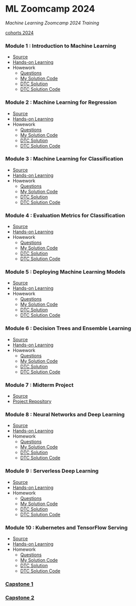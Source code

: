 # ML Zoomcamp 2024
_Machine Learning Zoomcamp 2024 Training_

[cohorts 2024](https://github.com/DataTalksClub/machine-learning-zoomcamp/tree/bd0c3f53ced068fd4cc3c19c789b6558b56b0721/cohorts/2024)

### Module 1 : Introduction to Machine Learning
- [Source](https://github.com/DataTalksClub/machine-learning-zoomcamp/tree/master/01-intro)
- [Hands-on Learning](https://github.com/garjita63/ml-zoomcamp-2024/tree/main/hands-on-learning/module-01)
- Howework
  - [Questions](https://github.com/DataTalksClub/machine-learning-zoomcamp/blob/master/cohorts/2024/01-intro/homework.md)
  - [My Solution Code](https://github.com/garjita63/ml-zoomcamp-2024/blob/main/homework/homework-01.ipynb)
  - [DTC Solution](https://courses.datatalks.club/ml-zoomcamp-2024/homework/hw01)
  - [DTC Solution Code](https://github.com/DataTalksClub/machine-learning-zoomcamp/blob/master/cohorts/2024/01-intro/homework_1.ipynb)
    
### Module 2 : Machine Learning for Regression
- [Source](https://github.com/DataTalksClub/machine-learning-zoomcamp/tree/master/02-regression)
- [Hands-on Learning](https://github.com/garjita63/ml-zoomcamp-2024/blob/main/hands-on-learning/module-02/02-carprice.ipynb)
- Howework
  - [Questions](https://github.com/DataTalksClub/machine-learning-zoomcamp/blob/master/cohorts/2024/02-regression/homework.md)
  - [My Solution Code](https://github.com/ketut-garjita/ml-zoomcamp-2024/blob/6f328a7f643e08a7fe9669d35ab838103fcb2c71/homework/homework-02.ipynb)
  - [DTC Solution](https://courses.datatalks.club/ml-zoomcamp-2024/homework/hw02)
  - [DTC Solution Code](https://github.com/DataTalksClub/machine-learning-zoomcamp/blob/master/cohorts/2024/02-regression/homework.ipynb)

### Module 3 : Machine Learning for Classification
- [Source](https://github.com/DataTalksClub/machine-learning-zoomcamp/tree/master/03-classification)
- [Hands-on Learning]()
- Howework
  - [Questions](https://github.com/DataTalksClub/machine-learning-zoomcamp/blob/master/cohorts/2024/03-classification/homework.md)
  - [My Solution Code](https://github.com/ketut-garjita/ml-zoomcamp-2024/blob/6f328a7f643e08a7fe9669d35ab838103fcb2c71/homework/homework-03.ipynb)
  - [DTC Solution](https://courses.datatalks.club/ml-zoomcamp-2024/homework/hw03)
  - [DTC Solution Code](https://github.com/DataTalksClub/machine-learning-zoomcamp/blob/master/cohorts/2024/03-classification/homework_3.ipynb)

### Module 4 : Evaluation Metrics for Classification
- [Source](https://github.com/DataTalksClub/machine-learning-zoomcamp/tree/master/04-evaluation)
- [Hands-on Learning]()
- Howework
  - [Questions](https://github.com/DataTalksClub/machine-learning-zoomcamp/blob/master/cohorts/2024/04-evaluation/homework.md)
  - [My Solution Code](https://github.com/ketut-garjita/ml-zoomcamp-2024/blob/6f328a7f643e08a7fe9669d35ab838103fcb2c71/homework/homework-04.ipynb)
  - [DTC Solution](https://courses.datatalks.club/ml-zoomcamp-2024/homework/hw04)
  - [DTC Solution Code](https://github.com/DataTalksClub/machine-learning-zoomcamp/blob/bd0c3f53ced068fd4cc3c19c789b6558b56b0721/cohorts/2024/04-evaluation/homework.ipynb)

### Module 5 : Deploying Machine Learning Models
- [Source](https://github.com/DataTalksClub/machine-learning-zoomcamp/tree/bd0c3f53ced068fd4cc3c19c789b6558b56b0721/05-deployment)
- [Hands-on Learning]()
- Howework
  - [Questions](https://github.com/DataTalksClub/machine-learning-zoomcamp/blob/bd0c3f53ced068fd4cc3c19c789b6558b56b0721/cohorts/2024/05-deployment/homework.md)
  - [My Solution Code](https://github.com/ketut-garjita/ml-zoomcamp-2024/blob/e02ccd84cab9ae614478ccc9421d58aedb635987/homework/homework-05.ipynb)
  - [DTC Solution](https://courses.datatalks.club/ml-zoomcamp-2024/homework/hw05)
  - [DTC Solution Code](https://github.com/DataTalksClub/machine-learning-zoomcamp/tree/master/cohorts/2024/05-deployment/homework)

### Module 6 : Decision Trees and Ensemble Learning
- [Source](https://github.com/DataTalksClub/machine-learning-zoomcamp/tree/bd0c3f53ced068fd4cc3c19c789b6558b56b0721/06-trees)
- [Hands-on Learning]()
- Howework
  - [Questions](https://github.com/DataTalksClub/machine-learning-zoomcamp/blob/bd0c3f53ced068fd4cc3c19c789b6558b56b0721/cohorts/2024/06-trees/homework.md)
  - [My Solution Code](https://github.com/ketut-garjita/ml-zoomcamp-2024/blob/main/homework/homework-06.ipynb)
  - [DTC Solution](https://courses.datatalks.club/ml-zoomcamp-2024/homework/hw05)
  - [DTC Solution Code](https://github.com/DataTalksClub/machine-learning-zoomcamp/blob/master/cohorts/2024/06-trees/homework.ipynb)

### Module 7 : Midterm Project
- [Source](https://github.com/DataTalksClub/machine-learning-zoomcamp/blob/bd0c3f53ced068fd4cc3c19c789b6558b56b0721/cohorts/2024/projects.md)
- [Project Repository](https://github.com/ketut-garjita/stock-prediction)

### Module 8 : Neural Networks and Deep Learning
- [Source](https://github.com/DataTalksClub/machine-learning-zoomcamp/tree/bd0c3f53ced068fd4cc3c19c789b6558b56b0721/08-deep-learning)
- [Hands-on Learning]()
- Homework
  - [Questions](https://github.com/DataTalksClub/machine-learning-zoomcamp/blob/bd0c3f53ced068fd4cc3c19c789b6558b56b0721/cohorts/2024/08-deep-learning/homework.md)
  - [My Solution Code](https://github.com/ketut-garjita/ml-zoomcamp-2024/blob/main/homework/homework-08.ipynb)
  - [DTC Solution](https://courses.datatalks.club/ml-zoomcamp-2024/homework/hw08)
  - [DTC Solution Code](https://github.com/DataTalksClub/machine-learning-zoomcamp/blob/master/cohorts/2024/08-deep-learning/homework_8.ipynb)

### Module 9 : Serverless Deep Learning
- [Source](https://github.com/DataTalksClub/machine-learning-zoomcamp/tree/master/09-serverless)
- [Hands-on Learning]()
- Homework
  - [Questions](https://github.com/DataTalksClub/machine-learning-zoomcamp/blob/b6dda07cdfc7b50bbeb784c197f09178bcfede6b/cohorts/2024/09-serverless/homework.md)
  - [My Solution Code](https://github.com/ketut-garjita/ml-zoomcamp-2024/tree/main/homework/homework-09)
  - [DTC Solution](https://courses.datatalks.club/ml-zoomcamp-2024/homework/hw09)
  - [DTC Solution Code]()

### Module 10 : Kubernetes and TensorFlow Serving
- [Source](https://github.com/DataTalksClub/machine-learning-zoomcamp/tree/master/10-kubernetes)
- [Hands-on Learning]()
- Homework
  - [Questions](https://github.com/DataTalksClub/machine-learning-zoomcamp/blob/master/cohorts/2024/10-kubernetes/homework.md)
  - [My Solution Code](https://github.com/ketut-garjita/ml-zoomcamp-2024/tree/main/homework/homework-10)
  - [DTC Solution](https://courses.datatalks.club/ml-zoomcamp-2024/homework/hw10)
  - [DTC Solution Code]()
    
### [Capstone 1](https://github.com/ketut-garjita/caltech-101-classification-model)

### [Capstone 2]()

